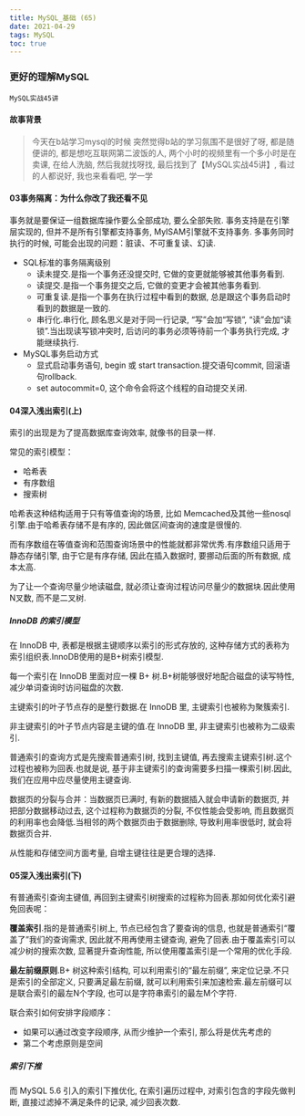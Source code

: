 ```yaml
---
title: MySQL_基础 (65)
date: 2021-04-29
tags: MySQL
toc: true
---
```


### 更好的理解MySQL
    MySQL实战45讲

<!-- more -->

#### 故事背景
> 今天在b站学习mysql的时候 突然觉得b站的学习氛围不是很好了呀, 都是随便讲的, 都是想吃互联网第二波饭的人, 两个小时的视频里有一个多小时是在卖课,  在给人洗脑, 然后我就找呀找, 最后找到了【MySQL实战45讲】, 看过的人都说好, 我也来看看吧, 学一学

#### 03事务隔离：为什么你改了我还看不见
事务就是要保证一组数据库操作要么全部成功, 要么全部失败.
事务支持是在引擎层实现的, 但并不是所有引擎都支持事务, MyISAM引擎就不支持事务.
多事务同时执行的时候, 可能会出现的问题：脏读、不可重复读、幻读.
- SQL标准的事务隔离级别
    * 读未提交.是指一个事务还没提交时, 它做的变更就能够被其他事务看到.
    * 读提交.是指一个事务提交之后, 它做的变更才会被其他事务看到.
    * 可重复读.是指一个事务在执行过程中看到的数据, 总是跟这个事务启动时看到的数据是一致的.
    * 串行化.串行化, 顾名思义是对于同一行记录, “写”会加“写锁”, “读”会加“读锁”.当出现读写锁冲突时, 后访问的事务必须等待前一个事务执行完成, 才能继续执行.
- MySQL事务启动方式
    * 显式启动事务语句,  begin 或 start transaction.提交语句commit, 回滚语句rollback.
    * set autocommit=0, 这个命令会将这个线程的自动提交关闭.

#### 04深入浅出索引(上)

索引的出现是为了提高数据库查询效率, 就像书的目录一样.

常见的索引模型：

- 哈希表
- 有序数组
- 搜索树

哈希表这种结构适用于只有等值查询的场景, 比如 Memcached及其他一些nosql引擎.由于哈希表存储不是有序的, 因此做区间查询的速度是很慢的.

而有序数组在等值查询和范围查询场景中的性能就都非常优秀.有序数组只适用于静态存储引擎, 由于它是有序存储, 因此在插入数据时, 要挪动后面的所有数据, 成本太高.

为了让一个查询尽量少地读磁盘, 就必须让查询过程访问尽量少的数据块.因此使用N叉数, 而不是二叉树.


##### InnoDB 的索引模型

在 InnoDB 中, 表都是根据主键顺序以索引的形式存放的, 这种存储方式的表称为索引组织表.InnoDB使用的是B+树索引模型.

每一个索引在 InnoDB 里面对应一棵 B+ 树.B+树能够很好地配合磁盘的读写特性, 减少单词查询时访问磁盘的次数.

主键索引的叶子节点存的是整行数据.在 InnoDB 里, 主键索引也被称为聚簇索引.

非主键索引的叶子节点内容是主键的值.在 InnoDB 里, 非主键索引也被称为二级索引.

普通索引的查询方式是先搜索普通索引树, 找到主键值, 再去搜索主键索引树.这个过程也被称为回表.也就是说, 基于非主键索引的查询需要多扫描一棵索引树.因此, 我们在应用中应尽量使用主键查询.

数据页的分裂与合并：当数据页已满时, 有新的数据插入就会申请新的数据页, 并把部分数据移动过去, 这个过程称为数据页的分裂, 不仅性能会受影响, 而且数据页的利用率也会降低.当相邻的两个数据页由于数据删除, 导致利用率很低时, 就会将数据页合并.

从性能和存储空间方面考量, 自增主键往往是更合理的选择.

#### 05深入浅出索引(下)

有普通索引查询主键值, 再回到主键索引树搜索的过程称为回表.那如何优化索引避免回表呢：

**覆盖索引**.指的是普通索引树上, 节点已经包含了要查询的信息, 也就是普通索引“覆盖了”我们的查询需求, 因此就不用再使用主键查询, 避免了回表.由于覆盖索引可以减少树的搜索次数, 显著提升查询性能, 所以使用覆盖索引是一个常用的优化手段.

**最左前缀原则**.B+ 树这种索引结构, 可以利用索引的“最左前缀”, 来定位记录.不只是索引的全部定义, 只要满足最左前缀, 就可以利用索引来加速检索.最左前缀可以是联合索引的最左N个字段, 也可以是字符串索引的最左M个字符.

联合索引如何安排字段顺序：

- 如果可以通过改变字段顺序, 从而少维护一个索引, 那么将是优先考虑的
- 第二个考虑原则是空间

##### 索引下推

而 MySQL 5.6 引入的索引下推优化, 在索引遍历过程中, 对索引包含的字段先做判断, 直接过滤掉不满足条件的记录, 减少回表次数.
